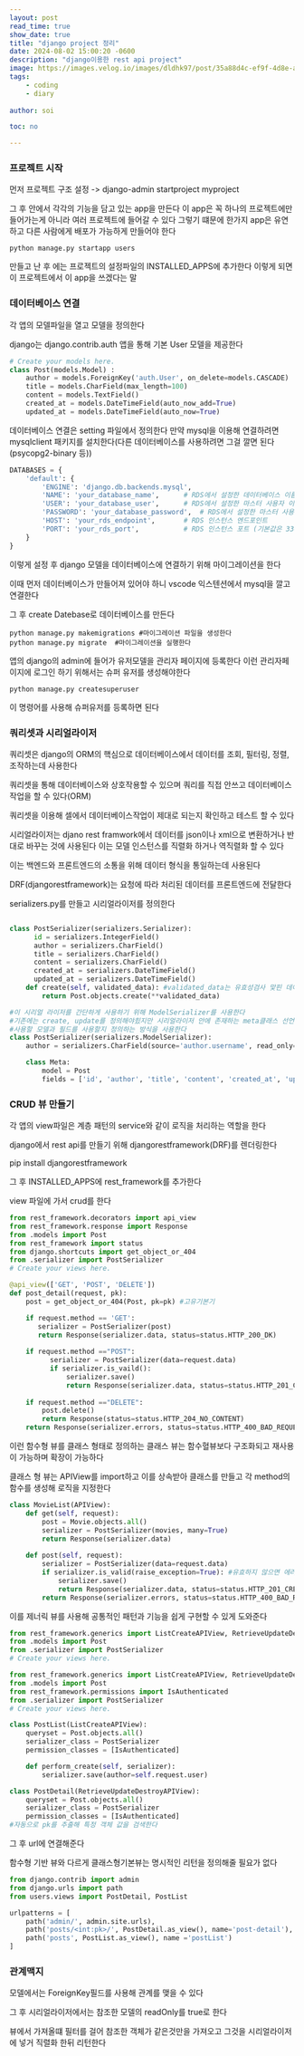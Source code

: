 ```yaml
---
layout: post
read_time: true
show_date: true
title: "django project 정리"
date: 2024-08-02 15:00:20 -0600
description: "django이용한 rest api project"
image: https://images.velog.io/images/dldhk97/post/35a88d4c-ef9f-4d8e-a361-c6d53e4e2162/django-logo-negative.png
tags: 
    - coding
    - diary
   
author: soi

toc: no

---
```


### 프로젝트 시작
먼저 프로젝트 구조 설정 -> django-admin startproject myproject

그 후 안에서 각각의 기능을 담고 있는 app을 만든다 이 app은 꼭 하나의 프로젝트에만 들어가는게 아니라 여러 프로젝트에 들어갈 수 있다 그렇기 떄문에 한가지 app은 유연하고 다른 사람에게 배포가 가능하게 만들어야 한다

```
python manage.py startapp users
```
만들고 난 후 에는 프로젝트의 설정파일의 INSTALLED_APPS에 추가한다
이렇게 되면 이 프로젝트에서 이 app을 쓰겠다는 말

### 데이터베이스 연결
각 앱의 모델파일을 열고 모델을 정의한다


django는 django.contrib.auth 앱을 통해 기본 User 모델을 제공한다

```python
# Create your models here.
class Post(models.Model) :
    author = models.ForeignKey('auth.User', on_delete=models.CASCADE)
    title = models.CharField(max_length=100)
    content = models.TextField()
    created_at = models.DateTimeField(auto_now_add=True)
    updated_at = models.DateTimeField(auto_now=True)

```

데이터베이스 연결은 setting 파일에서 정의한다 만약 mysql을 이용해 연결하려면 mysqlclient 패키지를 설치한다(다른 데이터베이스를 사용하려면 그걸 깔면 된다(psycopg2-binary 등))

``` python
DATABASES = {
    'default': {
        'ENGINE': 'django.db.backends.mysql',
        'NAME': 'your_database_name',      # RDS에서 설정한 데이터베이스 이름
        'USER': 'your_database_user',      # RDS에서 설정한 마스터 사용자 이름
        'PASSWORD': 'your_database_password',  # RDS에서 설정한 마스터 사용자 비밀번호
        'HOST': 'your_rds_endpoint',       # RDS 인스턴스 엔드포인트
        'PORT': 'your_rds_port',           # RDS 인스턴스 포트 (기본값은 3306)
    }
}
```
이렇게 설정 후 django 모델을 데이터베이스에 연결하기 위해 마이그레이션을 한다

이때 먼저 데이터베이스가 만들어져 있어야 하니 vscode 익스텐션에서 mysql을 깔고 연결한다

그 후 create Datebase로 데이터베이스를 만든다

```
python manage.py makemigrations #마이그레이션 파일을 생성한다
python manage.py migrate  #마이그레이션을 실행한다
```
앱의 django의 admin에 들어가 유저모델을 관리자 페이지에 등록한다  이런 관리자페이지에 로그인 하기 위해서는 슈퍼 유저를 생성해야한다 
```
python manage.py createsuperuser
```
이 명령어를 사용해 슈퍼유저를 등록하면 된다

### 쿼리셋과 시리얼라이저

쿼리셋은 django의 ORM의 핵심으로 데이터베이스에서 데이터를 조회, 필터링, 정렬, 조작하는데 사용한다

쿼리셋을 통해 데이터베이스와 상호작용할 수 있으며 쿼리를 직접 안쓰고 데이터베이스 작업을 할 수 있다(ORM)

쿼리셋을 이용해 셀에서 데이터베이스작업이 제대로 되는지 확인하고 테스트 할 수 있다

시리얼라이저는 djano rest framwork에서 데이터를 json이나 xml으로 변환하거나 반대로 바꾸는 것에 사용된다  이는 모델 인스턴스를 직렬화 하거나 역직렬화 할 수 있다

이는 백엔드와 프론트엔드의 소통을 위해 데이터 형식을 통일하는데 사용된다

DRF(djangorestframework)는 요청에 따라 처리된 데이터를 프론트엔드에 전달한다

serializers.py를 만들고 시리얼라이저를 정의한다

``` python

class PostSerializer(serializers.Serializer):
      id = serializers.IntegerField()
      author = serializers.CharField()
      title = serializers.CharField()
      content = serializers.CharField()
      created_at = serializers.DateTimeField()
      updated_at = serializers.DateTimeField()
    def create(self, validated_data): #validated_data는 유효성검사 맟핀 데이터라는 의미로 위의 데이터가 딕셔너리 형태로 전달
        return Post.objects.create(**validated_data)

#이 시리얼 라이저를 간단하게 사용하기 위해 ModelSerializer를 사용한다
#기존에는 create, update를 정의해야힜지만 시리얼라이저 안에 존재하는 meta클래스 선언하고
#사용할 모델과 필드를 사용할지 정의하는 방식을 사용한다
class PostSerializer(serializers.ModelSerializer):
    author = serializers.CharField(source='author.username', read_only=True)

    class Meta:
        model = Post
        fields = ['id', 'author', 'title', 'content', 'created_at', 'updated_at']
```


### CRUD 뷰 만들기 
각 앱의 view파일은 계층 패턴의 service와 같이 로직을 처리하는 역할을 한다

django에서 rest api를 만들기 위해 djangorestframework(DRF)를 렌더링한다

pip install djangorestframework

그 후 INSTALLED_APPS에 rest_framework를 추가한다

view 파일에 가서 crud를 한다 

``` python
from rest_framework.decorators import api_view
from rest_framework.response import Response
from .models import Post
from rest_framework import status
from django.shortcuts import get_object_or_404
from .serializer import PostSerializer
# Create your views here.

@api_view(['GET', 'POST', 'DELETE'])
def post_detail(request, pk):
    post = get_object_or_404(Post, pk=pk) #고유기본기

    if request.method == 'GET':
       serializer = PostSerializer(post)
       return Response(serializer.data, status=status.HTTP_200_DK)
    
    if request.method =="POST":
          serializer = PostSerializer(data=request.data)
          if serializer.is_vaild():
              serializer.save()
              return Response(serializer.data, status=status.HTTP_201_CREATED)
          
    if request.method =="DELETE":
        post.delete()
        return Response(status=status.HTTP_204_NO_CONTENT)
    return Response(serializer.errors, status=status.HTTP_400_BAD_REQUEST)
```

이런 함수형 뷰를 클래스 형태로 정의하는 클래스 뷰는 함수혈뷰보다 구조화되고 재사용이 가능하며 확장이 가능하다

클래스 형 뷰는 APIView를 import하고 이를 상속받아 클래스를 만들고 각 method의 함수를 생성해 로직을 지정한다

``` python
class MovieList(APIView):
    def get(self, request):
        post = Movie.objects.all()
        serializer = PostSerializer(movies, many=True)
        return Response(serializer.data)
        
    def post(self, request):
        serializer = PostSerializer(data=request.data)
        if serializer.is_valid(raise_exception=True): #유효하지 않으면 에러발생
            serializer.save()
            return Response(serializer.data, status=status.HTTP_201_CREATED)
        return Response(serializer.errors, status=status.HTTP_400_BAD_REQUEST)
```

이를 제너릭 뷰를 사용해 공통적인 패턴과 기능을 쉽게 구현할 수 있게 도와준다
``` Python
from rest_framework.generics import ListCreateAPIView, RetrieveUpdateDestroyAPIView
from .models import Post
from .serializer import PostSerializer
# Create your views here.

from rest_framework.generics import ListCreateAPIView, RetrieveUpdateDestroyAPIView
from .models import Post
from rest_framework.permissions import IsAuthenticated
from .serializer import PostSerializer
# Create your views here.

class PostList(ListCreateAPIView):
    queryset = Post.objects.all()
    serializer_class = PostSerializer
    permission_classes = [IsAuthenticated] 

    def perform_create(self, serializer):
        serializer.save(author=self.request.user)

class PostDetail(RetrieveUpdateDestroyAPIView):
    queryset = Post.objects.all()
    serializer_class = PostSerializer
    permission_classes = [IsAuthenticated] 
#자동으로 pk를 추출해 특정 객체 값을 검색한다
```

그 후 url에 연결해준다

함수형 기반 뷰와 다르게 클래스형기본뷰는 명시적인 리턴을 정의해줄 필요가 없다

``` python
from django.contrib import admin
from django.urls import path
from users.views import PostDetail, PostList

urlpatterns = [
    path('admin/', admin.site.urls),
    path('posts/<int:pk>/', PostDetail.as_view(), name='post-detail'),
    path('posts', PostList.as_view(), name ='postList')
]
```

### 관계맥지 
모델에서는  ForeignKey필드를 사용해 관계를 맺을 수 있다

그 후 시리얼라이저에서는 참조한 모델의 readOnly를 true로 한다

뷰에서 가져올떄 필터를 걸어 참조한 객체가 같은것만을 가져오고 그것을 시리얼라이저에 넣거 직렬화 한뒤 리턴한다